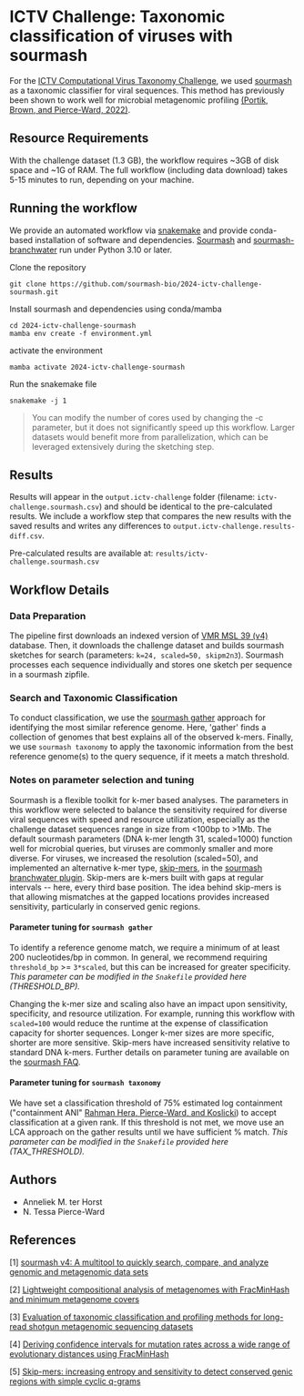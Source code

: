 # ICTV Challenge: Taxonomic classification of viruses with sourmash
For the [ICTV Computational Virus Taxonomy Challenge](https://ictv-vbeg.github.io/ICTV-TaxonomyChallenge/), we used [sourmash](https://github.com/sourmash-bio) as a taxonomic classifier for viral sequences. This method has previously been shown to work well for microbial metagenomic profiling [(Portik, Brown, and Pierce-Ward, 2022)](https://bmcbioinformatics.biomedcentral.com/articles/10.1186/s12859-022-05103-0).

## Resource Requirements
With the challenge dataset (1.3 GB), the workflow requires ~3GB of disk space and ~1G of RAM. The full workflow (including data download) takes 5-15 minutes to run, depending on your machine.

## Running the workflow

We provide an automated workflow via [snakemake](https://snakemake.readthedocs.io/en/stable/) and provide conda-based installation of software and dependencies. [Sourmash]([https:/](https://github.com/sourmash-bio/sourmash)/) and [sourmash-branchwater](https://github.com/sourmash-bio/sourmash_plugin_branchwater) run under Python 3.10 or later.

Clone the repository
```
git clone https://github.com/sourmash-bio/2024-ictv-challenge-sourmash.git
```
Install sourmash and dependencies using conda/mamba
```
cd 2024-ictv-challenge-sourmash
mamba env create -f environment.yml
```
activate the environment
```
mamba activate 2024-ictv-challenge-sourmash
```
Run the snakemake file

```
snakemake -j 1
```
> You can modify the number of cores used by changing the -c parameter, but
> it does not significantly speed up this workflow. Larger datasets would
> benefit more from parallelization, which can be leveraged extensively
> during the sketching step.

## Results
Results will appear in the `output.ictv-challenge` folder (filename: `ictv-challenge.sourmash.csv`) and should be identical to the pre-calculated results. We include a workflow step that compares the new results with the saved results and writes any differences to `output.ictv-challenge.results-diff.csv`.

Pre-calculated results are available at: `results/ictv-challenge.sourmash.csv`


## Workflow Details

### Data Preparation
The pipeline first downloads an indexed version of [VMR MSL 39 (v4)](https://ictv.global/vmr) database. Then, it downloads the challenge dataset and builds sourmash sketches for search (parameters: `k=24, scaled=50, skipm2n3`). Sourmash processes each sequence individually and stores one sketch per sequence in a sourmash zipfile.

### Search and Taxonomic Classification
To conduct classification, we use the [sourmash gather](https://sourmash.readthedocs.io/en/latest/classifying-signatures.html#analyzing-metagenomic-samples-with-gather) approach for identifying the most similar reference genome. Here, 'gather' finds a collection of genomes that best explains all of the observed k-mers. Finally, we use `sourmash taxonomy` to apply the taxonomic information from the best reference genome(s) to the query sequence, if it meets a match threshold.


### Notes on parameter selection and tuning

Sourmash is a flexible toolkit for k-mer based analyses. The parameters in this workflow were selected to balance the sensitivity required for diverse viral sequences with speed and resource utilization, especially as the challenge dataset sequences range in size from <100bp to >1Mb. The default sourmash parameters (DNA k-mer length 31, scaled=1000) function well for microbial queries, but viruses are commonly smaller and more diverse. For viruses, we increased the resolution (scaled=50), and implemented an alternative k-mer type, [skip-mers](https://www.biorxiv.org/content/10.1101/179960), in the [sourmash branchwater plugin](https://github.com/sourmash-bio/sourmash_plugin_branchwater). Skip-mers are k-mers built with gaps at regular intervals -- here, every third base position. The idea behind skip-mers is that allowing mismatches at the gapped locations provides increased sensitivity, particularly in conserved genic regions.

#### Parameter tuning for `sourmash gather`
To identify a reference genome match, we require a minimum of at least 200 nucleotides/bp in common. In general, we recommend requiring `threshold_bp` >= `3*scaled`, but this can be increased for greater specificity. *This parameter can be modified in the `Snakefile` provided here (THRESHOLD_BP).*

Changing the k-mer size and scaling also have an impact upon sensitivity, specificity, and resource utilization. For example, running this workflow with `scaled=100` would reduce the runtime at the expense of classification capacity for shorter sequences. Longer k-mer sizes are more specific, shorter are more sensitive. Skip-mers have increased sensitivity relative to standard DNA k-mers. Further details on parameter tuning are available on the [sourmash FAQ](https://sourmash.readthedocs.io/en/latest/faq.html).


#### Parameter tuning for `sourmash taxonomy`
We have set a classification threshold of 75% estimated log containment ("containment ANI" [Rahman Hera, Pierce-Ward, and Koslicki](https://pubmed.ncbi.nlm.nih.gov/37344105/)) to accept classification at a given rank. If this threshold is not met, we move use an LCA approach on the gather results until we have sufficient % match. *This parameter can be modified in the `Snakefile` provided here (TAX_THRESHOLD).*

## Authors
- Anneliek M. ter Horst
- N. Tessa Pierce-Ward

## References

[1] [sourmash v4: A multitool to quickly search, compare, and analyze genomic and metagenomic data sets](https://joss.theoj.org/papers/10.21105/joss.06830)

[2] [Lightweight compositional analysis of metagenomes with FracMinHash and minimum metagenome covers](https://www.biorxiv.org/content/10.1101/2022.01.11.475838v2)

[3] [Evaluation of taxonomic classification and profiling methods for long-read shotgun metagenomic sequencing datasets](https://bmcbioinformatics.biomedcentral.com/articles/10.1186/s12859-022-05103-0)

[4] [Deriving confidence intervals for mutation rates across a wide range of evolutionary distances using FracMinHash](https://pubmed.ncbi.nlm.nih.gov/37344105/)

[5] [Skip-mers: increasing entropy and sensitivity to detect conserved genic regions with simple cyclic q-grams](https://www.biorxiv.org/content/10.1101/179960v2)
